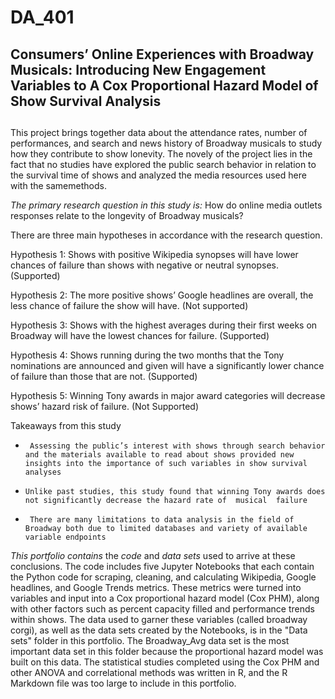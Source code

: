 # DA_401

## Consumers’ Online Experiences with Broadway Musicals: Introducing New Engagement Variables to A Cox Proportional Hazard Model of Show Survival Analysis
 ##

This project brings together data about the attendance rates, number of performances, and search and news history of Broadway musicals to study how they contribute to show lonevity. The novely of the project lies in the fact that no studies have explored the public search behavior in relation to the survival time of shows and analyzed the media resources used here with the samemethods.

*The primary research question in this study is:* 
How do online media outlets responses relate to the longevity of Broadway musicals?  

There are three main hypotheses in accordance with the research question.

Hypothesis 1: Shows with positive Wikipedia synopses will have lower chances of failure than shows with negative or neutral synopses. (Supported) 

Hypothesis 2: The more positive shows’ Google headlines are overall, the less chance of failure the show will have. (Not supported)


Hypothesis 3: Shows with the highest averages during their first weeks on Broadway will have the lowest chances for failure. (Supported)


Hypothesis 4: Shows running during the two months that the Tony nominations are announced and given will have a significantly lower chance of failure than those that are not. (Supported)

Hypothesis 5: Winning Tony awards in major award categories will decrease shows’ hazard risk of failure. (Not Supported)



Takeaways from this study
*      Assessing the public’s interest with shows through search behavior and the materials available to read about shows provided new insights into the importance of such variables in show survival analyses
*     Unlike past studies, this study found that winning Tony awards does not significantly decrease the hazard rate of  musical  failure
*      There are many limitations to data analysis in the field of Broadway both due to limited databases and variety of available variable endpoints


*This portfolio contains* the *code* and *data sets* used to arrive at these conclusions. The code includes five Jupyter Notebooks that each contain the Python code for scraping, cleaning, and calculating Wikipedia, Google headlines, and Google Trends metrics. These metrics were turned into variables and input into a Cox proportional hazard model (Cox PHM), along with other factors such as percent capacity filled and performance trends within shows. The data used to garner these variables (called broadway corgi), as well as the data sets created by the Notebooks, is in the "Data sets" folder in this portfolio. The Broadway_Avg data set is the most important data set in this folder because the proportional hazard model was built on this data. The statistical studies completed using the Cox PHM and other ANOVA and correlational methods was written in R, and the R Markdown file was too large to include in this portfolio.
